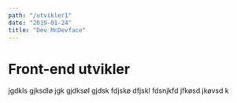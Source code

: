 ```yaml
---
path: "/utvikler1"
date: "2019-01-24"
title: "Dev McDevface"
---
```


# Front-end utvikler

jgdkls gjksdlø jgk gjdksøl gjdsk fdjskø dfjskl fdsnjkfd jfkøsd jkøvsd k


